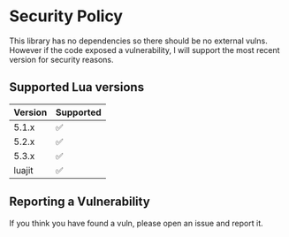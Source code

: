 # Security Policy

This library has no dependencies so there should be no external vulns. However if the code exposed a vulnerability, I will support the most recent version for security reasons.

## Supported Lua versions 
| Version | Supported          |
| ------- | ------------------ |
| 5.1.x   | :white_check_mark: |
| 5.2.x   | :white_check_mark: |
| 5.3.x   | :white_check_mark: |
| luajit   | :white_check_mark:                |

## Reporting a Vulnerability

If you think you have found a vuln, please open an issue and report it.

